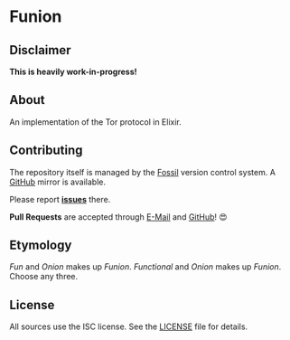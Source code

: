 # Funion

## Disclaimer

**This is heavily work-in-progress!**

## About

An implementation of the Tor protocol in Elixir.

## Contributing

The repository itself is managed by the [Fossil](https://fossil-scm.org) version control system.
A [GitHub](https://github.com/emilengler/funion) mirror is available.

Please report [**issues**](https://dev.emux.org/funion/ticket) there.

**Pull Requests** are accepted through [E-Mail](mailto:me@emilengler.com) and [GitHub](https://github.com/emilengler/funion)! 😍

## Etymology

*Fun* and *Onion* makes up *Funion*.
*Functional* and *Onion* makes up *Funion*.
Choose any three.

## License

All sources use the ISC license.
See the [LICENSE](LICENSE) file for details.

